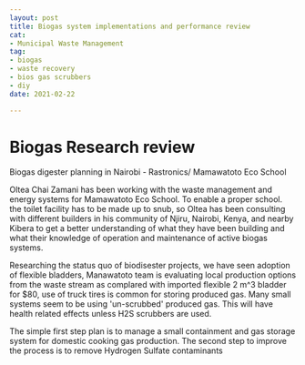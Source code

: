 ```yaml
---
layout: post
title: Biogas system implementations and performance review
cat:
- Municipal Waste Management 
tag:
- biogas
- waste recovery
- bios gas scrubbers
- diy
date: 2021-02-22

---
```

Biogas Research review 
=============================================




Biogas digester planning in Nairobi - Rastronics/ Mamawatoto Eco School

Oltea Chai Zamani has been working with the waste management and energy systems for Mamawatoto Eco School. To enable a proper school. the toilet facility has to be made up to snub, so Oltea has been consulting with different builders in his community of Njiru, Nairobi, Kenya, and nearby Kibera to get a better understanding of what they have been building and what their knowledge of operation and maintenance of active biogas systems. 

Researching the status quo of biodisester projects, we have seen adoption of flexible bladders, Manawatoto team is evaluating local production options from the waste stream as complared with imported flexible 2 m^3 bladder for $80, use of truck tires is common for storing produced gas.  Many small systems seem to be using 'un-scrubbed' produced gas. This will have health related effects unless H2S scrubbers are used.

The simple first step plan is to manage a small containment and gas storage system for domestic cooking gas production.  The second step to improve the process is to remove Hydrogen Sulfate contaminants
